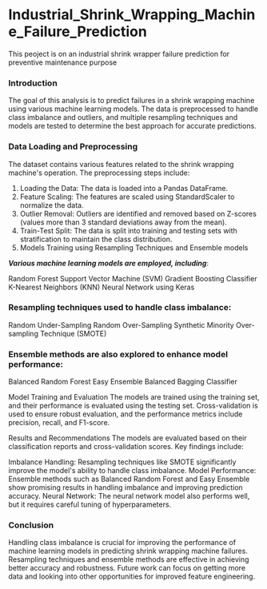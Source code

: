 # Industrial_Shrink_Wrapping_Machine_Failure_Prediction
This peoject is on an industrial shrink wrapper failure prediction for preventive maintenance purpose

### Introduction
The goal of this analysis is to predict failures in a shrink wrapping machine using various machine learning models. The data is preprocessed to handle class imbalance and outliers, and multiple resampling techniques and models are tested to determine the best approach for accurate predictions.

### Data Loading and Preprocessing
The dataset contains various features related to the shrink wrapping machine's operation. The preprocessing steps include:

1. Loading the Data: The data is loaded into a Pandas DataFrame.
2. Feature Scaling: The features are scaled using StandardScaler to normalize the data.
3. Outlier Removal: Outliers are identified and removed based on Z-scores (values more than 3 standard deviations away from the mean).
4. Train-Test Split: The data is split into training and testing sets with stratification to maintain the class distribution.
5. Models Training using Resampling Techniques and Ensemble models

***Various machine learning models are employed, including***:

Random Forest
Support Vector Machine (SVM)
Gradient Boosting Classifier
K-Nearest Neighbors (KNN)
Neural Network using Keras

### Resampling techniques used to handle class imbalance:
Random Under-Sampling
Random Over-Sampling
Synthetic Minority Over-sampling Technique (SMOTE)

### Ensemble methods are also explored to enhance model performance:
Balanced Random Forest
Easy Ensemble
Balanced Bagging Classifier

Model Training and Evaluation
The models are trained using the training set, and their performance is evaluated using the testing set. Cross-validation is used to ensure robust evaluation, and the performance metrics include precision, recall, and F1-score.

Results and Recommendations
The models are evaluated based on their classification reports and cross-validation scores. Key findings include:

Imbalance Handling: Resampling techniques like SMOTE significantly improve the model's ability to handle class imbalance.
Model Performance: Ensemble methods such as Balanced Random Forest and Easy Ensemble show promising results in handling imbalance and improving prediction accuracy.
Neural Network: The neural network model also performs well, but it requires careful tuning of hyperparameters.

### Conclusion
Handling class imbalance is crucial for improving the performance of machine learning models in predicting shrink wrapping machine failures. Resampling techniques and ensemble methods are effective in achieving better accuracy and robustness. Future work can focus on getting more data and looking into other opportunities for improved feature engineering.
